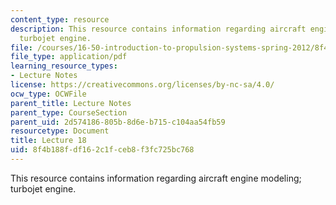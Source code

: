 ```yaml
---
content_type: resource
description: This resource contains information regarding aircraft engine modeling;
  turbojet engine.
file: /courses/16-50-introduction-to-propulsion-systems-spring-2012/8f4b188fdf162c1fceb8f3fc725bc768_MIT16_50S12_lec18.pdf
file_type: application/pdf
learning_resource_types:
- Lecture Notes
license: https://creativecommons.org/licenses/by-nc-sa/4.0/
ocw_type: OCWFile
parent_title: Lecture Notes
parent_type: CourseSection
parent_uid: 2d574186-805b-8d6e-b715-c104aa54fb59
resourcetype: Document
title: Lecture 18
uid: 8f4b188f-df16-2c1f-ceb8-f3fc725bc768
---
```

This resource contains information regarding aircraft engine modeling; turbojet engine.
